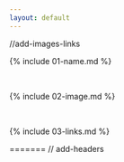 ```yaml
---
layout: default
---
```

//add-images-links

{% include 01-name.md %}

<br>

{% include 02-image.md %}

<br>

{% include 03-links.md %}

=======
// add-headers
